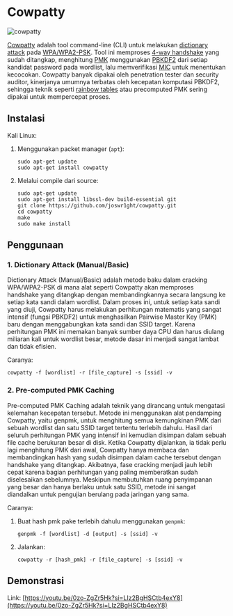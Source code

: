 # Cowpatty

![cowpatty](https://github.com/fixploit03/Hack-WiFi/blob/main/tools/cowpatty/img/cowpatty%20logo.jpg)

[Cowpatty](https://www.willhackforsushi.com/?page_id=50) adalah tool command-line (CLI) untuk melakukan [dictionary attack](https://www.asdf.id/definisi-dictionary-attack-adalah/) pada [WPA/WPA2-PSK](https://gudangssl.id/blog/wpa2-psk-adalah/). Tool ini memproses [4-way handshake](https://mrncciew.com/2014/08/19/cwsp-4-way-handshake/) yang sudah ditangkap, menghitung [PMK](https://documentation.meraki.com/MR/Wi-Fi_Basics_and_Best_Practices/Pairwise_Master_Key_and_Opportunistic_Key_Caching_-_PMK_and_OKC) menggunakan
[PBKDF2](https://en.wikipedia.org/wiki/PBKDF2) dari setiap kandidat password pada wordlist, lalu memverifikasi [MIC](https://course-net.com/blog/temporal-key-integrity-protocol/) untuk menentukan kecocokan. Cowpatty banyak dipakai oleh penetration tester dan security auditor, kinerjanya umumnya terbatas oleh kecepatan komputasi PBKDF2, sehingga teknik seperti [rainbow tables](https://en.wikipedia.org/wiki/Rainbow_table) atau precomputed PMK sering dipakai untuk mempercepat proses.

## Instalasi

Kali Linux:

1. Menggunakan packet manager (`apt`):

   ```
   sudo apt-get update
   sudo apt-get install cowpatty
   ```

2. Melalui compile dari source:
   
   ```
   sudo apt-get update
   sudo apt-get install libssl-dev build-essential git
   git clone https://github.com/joswr1ght/cowpatty.git
   cd cowpatty
   make
   sudo make install
   ```

## Penggunaan

### 1. Dictionary Attack (Manual/Basic)

Dictionary Attack (Manual/Basic) adalah metode baku dalam cracking WPA/WPA2-PSK di mana alat seperti Cowpatty akan memproses handshake yang ditangkap dengan membandingkannya secara langsung ke setiap kata sandi dalam wordlist. Dalam proses ini, untuk setiap kata sandi yang diuji, Cowpatty harus melakukan perhitungan matematis yang sangat intensif (fungsi PBKDF2) untuk menghasilkan Pairwise Master Key (PMK) baru dengan menggabungkan kata sandi dan SSID target. Karena perhitungan PMK ini memakan banyak sumber daya CPU dan harus diulang miliaran kali untuk wordlist besar, metode dasar ini menjadi sangat lambat dan tidak efisien.

Caranya:

```
cowpatty -f [wordlist] -r [file_capture] -s [ssid] -v
```

### 2. Pre-computed PMK Caching

Pre-computed PMK Caching adalah teknik yang dirancang untuk mengatasi kelemahan kecepatan tersebut. Metode ini menggunakan alat pendamping Cowpatty, yaitu genpmk, untuk menghitung semua kemungkinan PMK dari sebuah wordlist dan satu SSID target tertentu terlebih dahulu. Hasil dari seluruh perhitungan PMK yang intensif ini kemudian disimpan dalam sebuah file cache berukuran besar di disk. Ketika Cowpatty dijalankan, ia tidak perlu lagi menghitung PMK dari awal, Cowpatty hanya membaca dan membandingkan hash yang sudah disimpan dalam cache tersebut dengan handshake yang ditangkap. Akibatnya, fase cracking menjadi jauh lebih cepat karena bagian perhitungan yang paling memberatkan sudah diselesaikan sebelumnya. Meskipun membutuhkan ruang penyimpanan yang besar dan hanya berlaku untuk satu SSID, metode ini sangat diandalkan untuk pengujian berulang pada jaringan yang sama.

Caranya:

1. Buat hash pmk pake terlebih dahulu menggunakan `genpmk`:

   ```
   genpmk -f [wordlist] -d [output] -s [ssid] -v
   ```
2. Jalankan:

   ```
   cowpatty -r [hash_pmk] -r [file_capture] -s [ssid] -v
   ```

## Demonstrasi

Link: [https://youtu.be/0zo-ZgZr5Hk?si=LIz2BgHSCtb4exY8](https://youtu.be/0zo-ZgZr5Hk?si=LIz2BgHSCtb4exY8)

